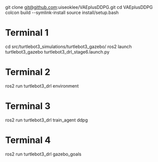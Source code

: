 git clone git@github.com:uiseoklee/VAEplusDDPG.git
cd VAEplusDDPG
colcon build --symlink-install
source install/setup.bash

# Terminal 1
cd src/turtlebot3_simulations/turtlebot3_gazebo/
ros2 launch turtlebot3_gazebo turtlebot3_drl_stage6.launch.py

# Terminal 2
ros2 run turtlebot3_drl environment

# Terminal 3
ros2 run turtlebot3_drl train_agent ddpg

# Terminal 4
ros2 run turtlebot3_drl gazebo_goals
